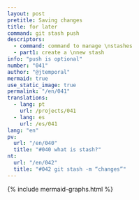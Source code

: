 ```yaml
---
layout: post
pretitle: Saving changes
title: for later
command: git stash push
descriptors:
  - command: command to manage \nstashes
  - part1: create a \nnew stash
info: "push is optional"
number: "041"
author: "@jtemporal"
mermaid: true
use_static_image: true
permalink: "/en/041"
translations:
  - lang: pt
    url: /projects/041
  - lang: es
    url: /es/041
lang: "en"
pv:
  url: "/en/040"
  title: "#040 what is stash?"
nt:
  url: "/en/042"
  title: "#042 git stash -m “changes”"
---
```


{% include mermaid-graphs.html %}
